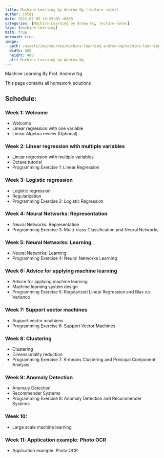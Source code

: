 ```yaml
---
title: Machine Learning by Andrew Ng (lecture notes)
author: cotes
date: 2022-07-05 11:33:00 +0800
categories: [Machine Learning by Andew Ng, lecture-notes]
tags: [machine-learning]
math: true
mermaid: true
image:
  path: /assets/img/courses/machine-learning-andrew-ng/machine-learning-andrew-ng.png
  width: 600
  height: 400
  alt: Machine Learning by Andrew Ng 
---
```


 Machine Learning By Prof. Andrew Ng

This page contains all homework solutions

## Schedule:

### Week 1: Welcome
- Welcome
- Linear regression with one variable
- Linear Algebra review (Optional)

### Week 2: Linear regression with multiple variables
- Linear regression with multiple variables
- Octave tutorial
- Programming Exercise 1: Linear Regression 

### Week 3: Logistic regression 
- Logistic regression 
- Regularization 
- Programming Exercise 2: Logistic Regression 

### Week 4: Neural Networks: Representation
- Neural Networks: Representation 
- Programming Exercise 3: Multi-class Classification and Neural Networks

### Week 5: Neural Networks: Learning
- Neural Networks: Learning 
- Programming Exercise 4: Neural Networks Learning

### Week 6: Advice for applying machine learning
- Advice for applying machine learning
- Machine learning system design
- Programming Exercise 5: Regularized Linear Regression and Bias v.s. Variance

### Week 7: Support vector machines
- Support vector machines 
- Programming Exercise 6: Support Vector Machines

### Week 8: Clustering 
- Clustering 
- Dimensionality reduction 
- Programming Exercise 7: K-means Clustering and Principal Component Analysis

### Week 9: Anomaly Detection
- Anomaly Detection 
- Recommender Systems  
- Programming Exercise 8: Anomaly Detection and Recommender Systems

### Week 10:
- Large scale machine learning 

### Week 11: Application example: Photo OCR
- Application example: Photo OCR